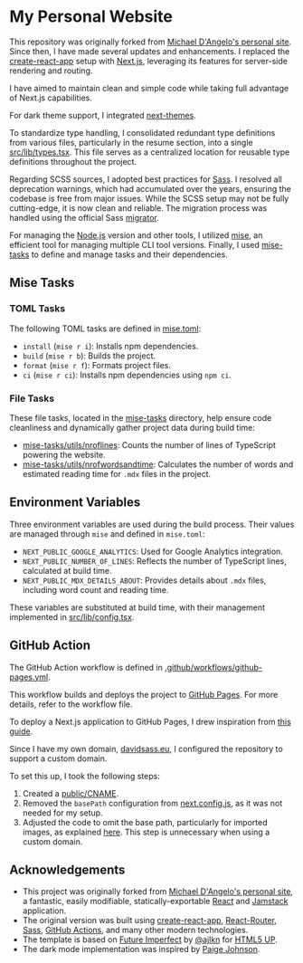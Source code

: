 # My Personal Website

This repository was originally forked from [Michael D'Angelo's personal site](https://github.com/mldangelo/personal-site). Since then, I have made
several updates and enhancements. I replaced the [create-react-app](https://github.com/facebook/create-react-app) setup
with [Next.js](https://nextjs.org/), leveraging its features for server-side rendering and routing.

I have aimed to maintain clean and simple code while taking full advantage of Next.js capabilities.

For dark theme support, I integrated [next-themes](https://github.com/pacocoursey/next-themes).

To standardize type handling, I consolidated redundant type definitions from various files, particularly in the resume section, into a
single [src/lib/types.tsx](https://github.com/sassdavid/personal-site/blob/main/src/lib/types.tsx). This file serves as a centralized location for
reusable type definitions throughout the project.

Regarding SCSS sources, I adopted best practices for [Sass](https://sass-lang.com/). I resolved all deprecation warnings, which had accumulated over
the years, ensuring the codebase is free from major issues. While the SCSS setup may not be fully cutting-edge, it is now clean and reliable. The
migration process was handled using the official Sass [migrator](https://sass-lang.com/documentation/cli/migrator/).

For managing the [Node.js](https://nodejs.org/en) version and other tools, I utilized [mise](https://mise.jdx.dev/), an efficient tool for managing
multiple CLI tool versions. Finally, I used [mise-tasks](https://mise.jdx.dev/tasks/) to define and manage tasks and their dependencies.

## Mise Tasks

### TOML Tasks

The following TOML tasks are defined in [mise.toml](https://github.com/sassdavid/personal-site/blob/main/mise.toml):

- `install` (`mise r i`): Installs npm dependencies.
- `build` (`mise r b`): Builds the project.
- `format` (`mise r f`): Formats project files.
- `ci` (`mise r ci`): Installs npm dependencies using `npm ci`.

### File Tasks

These file tasks, located in the [mise-tasks](https://github.com/sassdavid/personal-site/tree/main/mise-tasks) directory, help ensure code cleanliness
and dynamically gather project data during build time:

- [mise-tasks/utils/nroflines](https://github.com/sassdavid/personal-site/blob/main/mise-tasks/utils/nroflines): Counts the number of lines of
  TypeScript powering the website.
- [mise-tasks/utils/nrofwordsandtime](https://github.com/sassdavid/personal-site/blob/main/mise-tasks/utils/nrofwordsandtime): Calculates the number
  of words and estimated reading time for `.mdx` files in the project.

## Environment Variables

Three environment variables are used during the build process. Their values are managed through `mise` and defined in `mise.toml`:

- `NEXT_PUBLIC_GOOGLE_ANALYTICS`: Used for Google Analytics integration.
- `NEXT_PUBLIC_NUMBER_OF_LINES`: Reflects the number of TypeScript lines, calculated at build time.
- `NEXT_PUBLIC_MDX_DETAILS_ABOUT`: Provides details about `.mdx` files, including word count and reading time.

These variables are substituted at build time, with their management implemented
in [src/lib/config.tsx](https://github.com/sassdavid/personal-site/blob/main/src/lib/config.tsx).

## GitHub Action

The GitHub Action workflow is defined
in [.github/workflows/github-pages.yml](https://github.com/sassdavid/personal-site/blob/main/.github/workflows/github-pages.yml).

This workflow builds and deploys the project to [GitHub Pages](https://pages.github.com/). For more details, refer to the workflow file.

To deploy a Next.js application to GitHub Pages, I drew inspiration from [this guide](https://github.com/gregrickaby/nextjs-github-pages).

Since I have my own domain, [davidsass.eu](https://davidsass.eu), I configured the repository to support a custom domain.

To set this up, I took the following steps:

1. Created a [public/CNAME](https://github.com/sassdavid/personal-site/blob/main/public/CNAME).
2. Removed the `basePath` configuration from [next.config.js](https://github.com/gregrickaby/nextjs-github-pages/blob/main/next.config.ts), as it was
   not needed for my setup.
3. Adjusted the code to omit the base path, particularly for imported images, as
   explained [here](https://github.com/gregrickaby/nextjs-github-pages?tab=readme-ov-file#add-base-path-to-pagetsx). This step is unnecessary when
   using a custom domain.

## Acknowledgements

- This project was originally forked from [Michael D'Angelo's personal site](https://github.com/mldangelo/personal-site), a fantastic, easily
  modifiable, statically-exportable [React](https://react.dev/) and [Jamstack](https://jamstack.org/) application.
- The original version was built
  using [create-react-app](https://github.com/facebook/create-react-app), [React-Router](https://reactrouter.com/), [Sass](https://sass-lang.com/), [GitHub Actions](https://github.com/features/actions),
  and many other modern technologies.
- The template is based on [Future Imperfect](https://html5up.net/future-imperfect) by [@ajlkn](https://github.com/ajlkn)
  for [HTML5 UP](https://html5up.net/).
- The dark mode implementation was inspired by [Paige Johnson](https://github.com/Paigej/portfolio-site).
